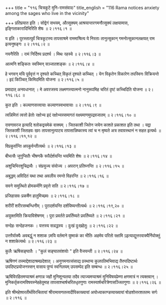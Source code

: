 +++
title = "११६ चित्रकूटे मुनि-रामसंवादः"
title_english = "116 Rama notices anxiety among the sages who live in the vicinity"

+++
प्रतिप्रयात इति । सोद्वेगं सभयम्, औत्सुक्यम् आश्रयान्तरगमनौत्सुक्यं लक्षयामास, इङ्गिताकारादिभिरिति शेषः  ॥  २।११६।१  ॥   

  

य इति । पुरस्तात्पुर्वं चित्रकूटस्य तापसाश्रमे राममाश्रित्य ये निरताः तानुत्सुकान् गमनोत्सुकानलक्षयत् राम इत्यनुषङ्गः  ॥  २।११६।२  ॥   

  

नयनैरिति । रामं निर्दिश्य प्रदर्श्य । मिथः रहस्ये  ॥  २।११६।३  ॥   

  

आत्मनि शङ्कितः स्वस्मिन् सञ्जातशङ्कः  ॥  २।११६।४  ॥   

  

हे भगवन् मयि पूर्ववृत्तं न दृश्यते कच्चित् विकृतं दृश्यते कच्चित् । येन विकृतेन विकारेण तपस्विनः विक्रियन्ते । इदं किञ्चित् किमिदमिति योजना  ॥  २।११६।५  ॥   

  

प्रमादात् अनवधानात् । मे अवरजस्य लक्ष्मणस्यात्मनो नानुरूपमिह चरितं दृष्टं कच्चिदिति योजना  ॥  २।११६।६८  ॥   

  

कुत इति । कल्याणसत्त्वायाः कल्याणस्वभावायाः  ॥  २।११६।९  ॥   

  

त्वन्निमित्तं त्वत्तो हेतोः रक्षोभ्य इदं रक्षोभ्यस्समागतं वक्ष्यमाणमुपद्रवजातम्  ॥  २।११६।१०  ॥   

  

रावणावरज इत्यादि श्लोकद्वयमेकं वाक्यम् । जितकाशी जितेन जयेन काशते प्रकाशत इति तथा । यद्वा जितकाशी जिताहवः खरः तापसानुत्पाट्य तापसान्निष्कास्य त्वां च न मृष्यते अत्र तवावस्थानं न सहत इत्यर्थः  ॥  २।११६।११,१२  ॥   

  

विप्रकुर्वान्ति अपकुर्वन्तीत्यर्थः  ॥  २।११६।१३  ॥   

  

बीभत्सैः जुगुप्सितैः भीषणकै रूपैर्दर्शयन्ति भयमिति शेषः  ॥  २।११६।१४  ॥   

  

अशुचिभिरशुचिद्रव्यैः । संप्रयुज्य संयोज्य । अपरान् प्रतिघ्नन्ति  ॥  २।११६।१५  ॥   

  

अबुद्धम् अविदितं यथा तथा अवलीय रमन्ते विहरन्ति  ॥  २।११६।१६  ॥   

  

सवने समुत्थिते होमकर्मणि प्रवृत्ते सति  ॥  २।११६।१७  ॥   

  

प्रजिहासवः प्रकर्षेण हातुमिच्छवः  ॥  २।११६।१८  ॥   

  

शरीरीं शरीरसम्बन्धिनीम् । पुरादर्शयन्ति दर्शयिष्यन्तीत्यर्थः  ॥  २।११६।१९,२०  ॥   

  

अयुक्तमिति क्रियाविशेषणम् । पुरा प्रवर्तते प्रवर्तिष्यते प्रवर्तिष्यते  ॥  २।११६।२१  ॥   

  

सन्देहः सन्देहजनकः । यत्तस्य सन्नद्धस्य । दुःखं दुःखहेतुः  ॥  २।११६।२२  ॥   

  

उत्तरैर्वाक्यैः अवबद्धुं न शशाक ऽमयि वर्तमाने युष्माकं का भीतिः अहमेव परितो रक्षामि ऽइत्याद्युत्तरवाक्यैर्नियोक्तुं न शशाकेत्यर्थः  ॥  २।११६।२३  ॥   

  

कुलैः ऋषिसङ्घातैः । "कुलं सङ्घातवंशयोः " इति वैजयन्ती  ॥  २।११६।२४  ॥   

  

ऋषिगणं तस्माद्देशादाश्रमप्रदेशात् । अनुगमनात्संसाद्य प्रस्थाप्य कुलपतिमभिवाद्य तैरुपदिष्टार्थः उपदिष्टप्रयोजनस्सन् वासाय पुण्यं स्वनिलयम् उपसम्पेद इति सम्बन्धः  ॥  २।११६।२५  ॥   

  

ऋषिविरहितमप्याश्रमं क्षणान्न जहौ मुनिशून्यतया तदैव त्याज्यमप्याश्रमं मुनिविषयप्रेम्णा क्षणमात्रं न त्यक्तवान् । मुनिकर्तृकरामविषयस्नेहहेतुमाह तापसाश्चार्षचरितधृतगुणाः रामस्यार्षचरित्रेणासञ्जितगुणाः  ॥  २।११६।२६  ॥   

  

इति श्रीमहेश्वरतीर्थविरचितायां श्रीरामायणतत्त्वदीपिकाख्यायां अयोध्याकाण्डव्याख्यायां षोडशोत्तरशततमः सर्गः  ॥  २।११६  ॥   

  

  

